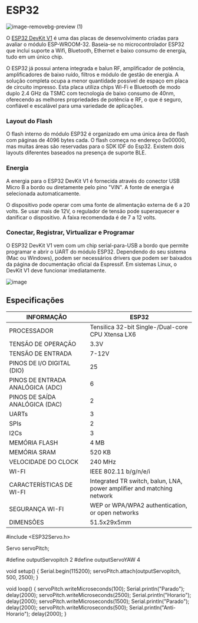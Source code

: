 # ESP32
![image-removebg-preview (1)](https://github.com/JulioAmaral007/Biodigestor/blob/main/Sensores/ESP32/esp-32.png)

O [ESP32 DevKit V1](https://www.espressif.com/sites/default/files/documentation/esp32-wroom-32_datasheet_en.pdf) é uma das placas de desenvolvimento criadas para avaliar o módulo ESP-WROOM-32. Baseia-se no microcontrolador ESP32 que inclui suporte a Wifi, Bluetooth, Ethernet e baixo consumo de energia, tudo em um único chip.

O ESP32 já possui antena integrada e balun RF, amplificador de potência, amplificadores de baixo ruído, filtros e módulo de gestão de energia. A solução completa ocupa a menor quantidade possível de espaço em placa de circuito impresso. Esta placa utiliza chips Wi-Fi e Bluetooth de modo duplo 2.4 GHz da TSMC com tecnologia de baixo consumo de 40nm, oferecendo as melhores propriedades de potência e RF, o que é seguro, confiável e escalável para uma variedade de aplicações.

### Layout do Flash
O flash interno do módulo ESP32 é organizado em uma única área de flash com páginas de 4096 bytes cada. O flash começa no endereço 0x00000, mas muitas áreas são reservadas para o SDK IDF do Esp32. Existem dois layouts diferentes baseados na presença de suporte BLE.

### Energia
A energia para o ESP32 DevKit V1 é fornecida através do conector USB Micro B a bordo ou diretamente pelo pino "VIN". A fonte de energia é selecionada automaticamente.

O dispositivo pode operar com uma fonte de alimentação externa de 6 a 20 volts. Se usar mais de 12V, o regulador de tensão pode superaquecer e danificar o dispositivo. A faixa recomendada é de 7 a 12 volts.

### Conectar, Registrar, Virtualizar e Programar
O ESP32 DevKit V1 vem com um chip serial-para-USB a bordo que permite programar e abrir o UART do módulo ESP32. Dependendo do seu sistema (Mac ou Windows), podem ser necessários drivers que podem ser baixados da página de documentação oficial da Espressif. Em sistemas Linux, o DevKit V1 deve funcionar imediatamente.

![image](https://github.com/JulioAmaral007/Biodigestor/blob/main/Sensores/ESP32/esp32.png)

## Especificações
| INFORMAÇÃO                          | ESP32                                         |
|-------------------------------------|-----------------------------------------------|
| PROCESSADOR                         | Tensilica 32-bit Single-/Dual-core CPU Xtensa LX6 |
| TENSÃO DE OPERAÇÃO                  | 3.3V                                          |
| TENSÃO DE ENTRADA                   | 7-12V                                         |
| PINOS DE I/O DIGITAL (DIO)          | 25                                            |
| PINOS DE ENTRADA ANALÓGICA (ADC)    | 6                                             |
| PINOS DE SAÍDA ANALÓGICA (DAC)      | 2                                             |
| UARTs                               | 3                                             |
| SPIs                                | 2                                             |
| I2Cs                                | 3                                             |
| MEMÓRIA FLASH                       | 4 MB                                          |
| MEMÓRIA SRAM                        | 520 KB                                        |
| VELOCIDADE DO CLOCK                 | 240 MHz                                       |
| WI-FI                               | IEEE 802.11 b/g/n/e/i                         |
| CARACTERÍSTICAS DE WI-FI            | Integrated TR switch, balun, LNA, power amplifier and matching network |
| SEGURANÇA WI-FI                     | WEP or WPA/WPA2 authentication, or open networks |
| DIMENSÕES                           | 51.5x29x5mm                                   |




#include <ESP32Servo.h>

Servo servoPitch;

#define outputServopitch 2
#define outputServoYAW 4

void setup() {
  Serial.begin(115200);
  servoPitch.attach(outputServopitch, 500, 2500);
}

void loop() {
  servoPitch.writeMicroseconds(100);
  Serial.println("Parado");
  delay(2000);
  servoPitch.writeMicroseconds(2500);
  Serial.println("Horario");
  delay(2000);
  servoPitch.writeMicroseconds(1500);
  Serial.println("Parado");
  delay(2000);
  servoPitch.writeMicroseconds(500);
  Serial.println("Anti-Horario");
  delay(2000);
}
